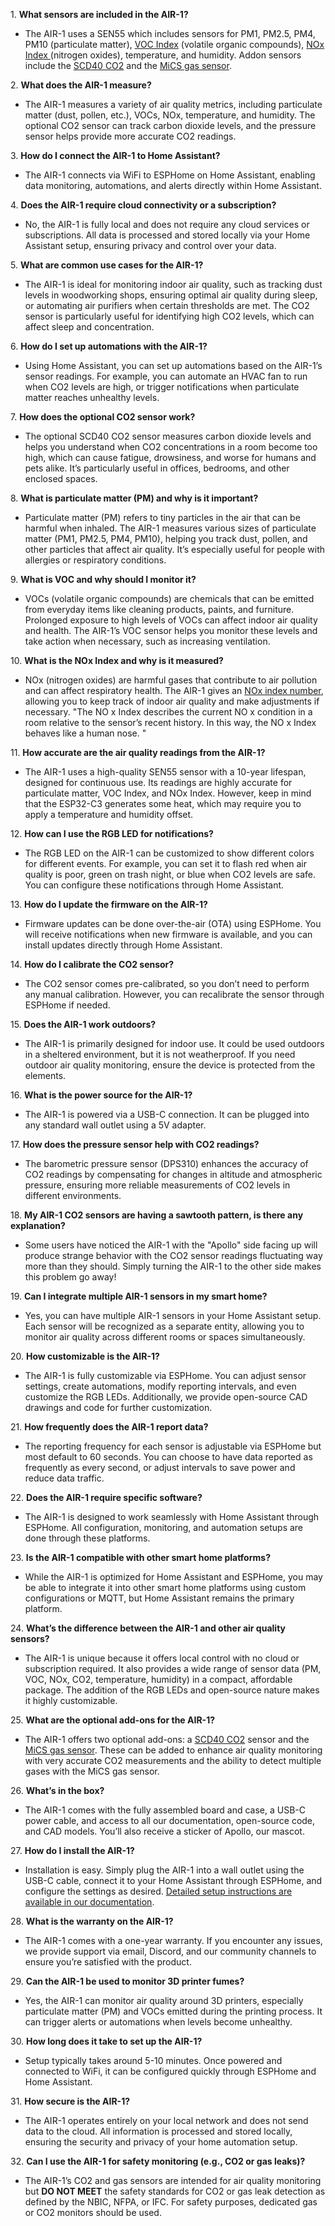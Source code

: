 1\. **What sensors are included in the AIR-1?**

* The AIR-1 uses a SEN55 which includes sensors for PM1, PM2.5, PM4, PM10 (particulate matter), <a href="https://sensirion.com/media/documents/02232963/6294E043/Info_Note_VOC_Index.pdf" target="_blank" rel="noreferrer nofollow noopener">VOC Index</a> (volatile organic compounds), <a href="https://sensirion.com/media/documents/9F289B95/6294DFFC/Info_Note_NOx_Index.pdf" target="_blank" rel="noreferrer nofollow noopener">NOx Index </a>(nitrogen oxides), temperature, and humidity. Addon sensors include the <a href="https://sensirion.com/products/catalog/SCD40" target="_blank" rel="noreferrer nofollow noopener">SCD40 CO2</a> and the <a href="https://wiki.dfrobot.com/_SKU_SEN0377_Gravity__MEMS_Gas_Sensor_CO__Alcohol__NO2___NH3___I2C___MiCS_4514" target="_blank" rel="noreferrer nofollow noopener">MiCS gas sensor</a>.

2\. **What does the AIR-1 measure?**

* The AIR-1 measures a variety of air quality metrics, including particulate matter (dust, pollen, etc.), VOCs, NOx, temperature, and humidity. The optional CO2 sensor can track carbon dioxide levels, and the pressure sensor helps provide more accurate CO2 readings.

3\. **How do I connect the AIR-1 to Home Assistant?**

* The AIR-1 connects via WiFi to ESPHome on Home Assistant, enabling data monitoring, automations, and alerts directly within Home Assistant.

4\. **Does the AIR-1 require cloud connectivity or a subscription?**

* No, the AIR-1 is fully local and does not require any cloud services or subscriptions. All data is processed and stored locally via your Home Assistant setup, ensuring privacy and control over your data.

5\. **What are common use cases for the AIR-1?**

* The AIR-1 is ideal for monitoring indoor air quality, such as tracking dust levels in woodworking shops, ensuring optimal air quality during sleep, or automating air purifiers when certain thresholds are met. The CO2 sensor is particularly useful for identifying high CO2 levels, which can affect sleep and concentration.

6\. **How do I set up automations with the AIR-1?**

* Using Home Assistant, you can set up automations based on the AIR-1’s sensor readings. For example, you can automate an HVAC fan to run when CO2 levels are high, or trigger notifications when particulate matter reaches unhealthy levels.

7\. **How does the optional CO2 sensor work?**

* The optional SCD40 CO2 sensor measures carbon dioxide levels and helps you understand when CO2 concentrations in a room become too high, which can cause fatigue, drowsiness, and worse for humans and pets alike. It’s particularly useful in offices, bedrooms, and other enclosed spaces.

8\. **What is particulate matter (PM) and why is it important?**

* Particulate matter (PM) refers to tiny particles in the air that can be harmful when inhaled. The AIR-1 measures various sizes of particulate matter (PM1, PM2.5, PM4, PM10), helping you track dust, pollen, and other particles that affect air quality. It’s especially useful for people with allergies or respiratory conditions.

9\. **What is VOC and why should I monitor it?**

* VOCs (volatile organic compounds) are chemicals that can be emitted from everyday items like cleaning products, paints, and furniture. Prolonged exposure to high levels of VOCs can affect indoor air quality and health. The AIR-1’s VOC sensor helps you monitor these levels and take action when necessary, such as increasing ventilation.

10\. **What is the NOx Index and why is it measured?**

* NOx (nitrogen oxides) are harmful gases that contribute to air pollution and can affect respiratory health. The AIR-1 gives an <a href="https://sensirion.com/media/documents/9F289B95/6294DFFC/Info_Note_NOx_Index.pdf" target="_blank" rel="noreferrer nofollow noopener">NOx index number</a>, allowing you to keep track of indoor air quality and make adjustments if necessary. "The NO x Index describes the current NO x condition in a room relative to the sensor’s recent history. In this way, the NO x Index behaves like a human nose. "

11\. **How accurate are the air quality readings from the AIR-1?**

* The AIR-1 uses a high-quality SEN55 sensor with a 10-year lifespan, designed for continuous use. Its readings are highly accurate for particulate matter, VOC Index, and NOx Index. However, keep in mind that the ESP32-C3 generates some heat, which may require you to apply a temperature and humidity offset.

12\. **How can I use the RGB LED for notifications?**

* The RGB LED on the AIR-1 can be customized to show different colors for different events. For example, you can set it to flash red when air quality is poor, green on trash night, or blue when CO2 levels are safe. You can configure these notifications through Home Assistant.

13\. **How do I update the firmware on the AIR-1?**

* Firmware updates can be done over-the-air (OTA) using ESPHome. You will receive notifications when new firmware is available, and you can install updates directly through Home Assistant.

14\. **How do I calibrate the CO2 sensor?**

* The CO2 sensor comes pre-calibrated, so you don’t need to perform any manual calibration. However, you can recalibrate the sensor through ESPHome if needed.

15\. **Does the AIR-1 work outdoors?**

* The AIR-1 is primarily designed for indoor use. It could be used outdoors in a sheltered environment, but it is not weatherproof. If you need outdoor air quality monitoring, ensure the device is protected from the elements.

16\. **What is the power source for the AIR-1?**

* The AIR-1 is powered via a USB-C connection. It can be plugged into any standard wall outlet using a 5V adapter.

17\. **How does the pressure sensor help with CO2 readings?**

* The barometric pressure sensor (DPS310) enhances the accuracy of CO2 readings by compensating for changes in altitude and atmospheric pressure, ensuring more reliable measurements of CO2 levels in different environments.

18\. **My AIR-1 CO2 sensors are having a sawtooth pattern, is there any explanation?**

* Some users have noticed the AIR-1 with the "Apollo" side facing up will produce strange behavior with the CO2 sensor readings fluctuating way more than they should. Simply turning the AIR-1 to the other side makes this problem go away!

19\. **Can I integrate multiple AIR-1 sensors in my smart home?**

* Yes, you can have multiple AIR-1 sensors in your Home Assistant setup. Each sensor will be recognized as a separate entity, allowing you to monitor air quality across different rooms or spaces simultaneously.

20\. **How customizable is the AIR-1?**

* The AIR-1 is fully customizable via ESPHome. You can adjust sensor settings, create automations, modify reporting intervals, and even customize the RGB LEDs. Additionally, we provide open-source CAD drawings and code for further customization.

21\. **How frequently does the AIR-1 report data?**

* The reporting frequency for each sensor is adjustable via ESPHome but most default to 60 seconds. You can choose to have data reported as frequently as every second, or adjust intervals to save power and reduce data traffic.

22\. **Does the AIR-1 require specific software?**

* The AIR-1 is designed to work seamlessly with Home Assistant through ESPHome. All configuration, monitoring, and automation setups are done through these platforms.

23\. **Is the AIR-1 compatible with other smart home platforms?**

* While the AIR-1 is optimized for Home Assistant and ESPHome, you may be able to integrate it into other smart home platforms using custom configurations or MQTT, but Home Assistant remains the primary platform.

24\. **What’s the difference between the AIR-1 and other air quality sensors?**

* The AIR-1 is unique because it offers local control with no cloud or subscription required. It also provides a wide range of sensor data (PM, VOC, NOx, CO2, temperature, humidity) in a compact, affordable package. The addition of the RGB LEDs and open-source nature makes it highly customizable.

25\. **What are the optional add-ons for the AIR-1?**

* The AIR-1 offers two optional add-ons: a <a href="https://sensirion.com/products/catalog/SCD40" target="_blank" rel="noreferrer nofollow noopener">SCD40 CO2</a> sensor and the <a href="https://wiki.dfrobot.com/_SKU_SEN0377_Gravity__MEMS_Gas_Sensor_CO__Alcohol__NO2___NH3___I2C___MiCS_4514" target="_blank" rel="noreferrer nofollow noopener">MiCS gas sensor</a>. These can be added to enhance air quality monitoring with very accurate CO2 measurements and the ability to detect multiple gases with the MiCS gas sensor.

26\. **What’s in the box?**

* The AIR-1 comes with the fully assembled board and case, a USB-C power cable, and access to all our documentation, open-source code, and CAD models. You’ll also receive a sticker of Apollo, our mascot.

27\. **How do I install the AIR-1?**

* Installation is easy. Simply plug the AIR-1 into a wall outlet using the USB-C cable, connect it to your Home Assistant through ESPHome, and configure the settings as desired. <a href="https://wiki.apolloautomation.com/products/general/setup/getting-started-air1/" target="_blank" rel="noreferrer nofollow noopener">Detailed setup instructions are available in our documentation</a>.

28\. **What is the warranty on the AIR-1?**

* The AIR-1 comes with a one-year warranty. If you encounter any issues, we provide support via email, Discord, and our community channels to ensure you’re satisfied with the product.

29\. **Can the AIR-1 be used to monitor 3D printer fumes?**

* Yes, the AIR-1 can monitor air quality around 3D printers, especially particulate matter (PM) and VOCs emitted during the printing process. It can trigger alerts or automations when levels become unhealthy.

30\. **How long does it take to set up the AIR-1?**

* Setup typically takes around 5-10 minutes. Once powered and connected to WiFi, it can be configured quickly through ESPHome and Home Assistant.

31\. **How secure is the AIR-1?**

* The AIR-1 operates entirely on your local network and does not send data to the cloud. All information is processed and stored locally, ensuring the security and privacy of your home automation setup.

32\. **Can I use the AIR-1 for safety monitoring (e.g., CO2 or gas leaks)?**

* The AIR-1’s CO2 and gas sensors are intended for air quality monitoring but **DO NOT MEET** the safety standards for CO2 or gas leak detection as defined by the NBIC, NFPA, or IFC. For safety purposes, dedicated gas or CO2 monitors should be used.